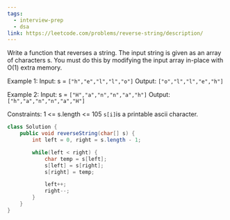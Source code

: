 ```yaml
---
tags:
  - interview-prep
  - dsa
link: https://leetcode.com/problems/reverse-string/description/
---
```

Write a function that reverses a string. The input string is given as an array of characters s.
You must do this by modifying the input array in-place with O(1) extra memory.

Example 1:
Input: s = `["h","e","l","l","o"]`
Output: `["o","l","l","e","h"]`

Example 2:
Input: s = `["H","a","n","n","a","h"]`
Output: `["h","a","n","n","a","H"]`

Constraints:
1 <= s.length <= 105
`s[i]`is a printable ascii character.

```Java
class Solution {
    public void reverseString(char[] s) {
        int left = 0, right = s.length - 1;

        while(left < right) {
            char temp = s[left];
            s[left] = s[right];
            s[right] = temp;

            left++;
            right--;
        }
    }
}
```